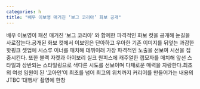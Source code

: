 ```yaml
---
categories: h
title: "배우 이보영 매거진 ‘보그 코리아’ 화보 공개"
---
```

배우 이보영이 패션 매거진 ‘보그 코리아’ 와 함께한 파격적인 화보 컷을 공개해 눈길을 사로잡는다.공개된 화보 컷에서 이보영은 단아하고 우아한 기존 이미지를 뒤엎는 과감한 핫핑크 셋업에 시스루 이너를 매치해 데뷔이래 가장 파격적인 노출을 선보여 시선을 집중시킨다. 또한 블랙 자켓과 아이보리 실크 원피스에 캐주얼한 캡모자를 매치해 앞선 스타일과 상반되는 스타일링으로 색다른 시도를 선보이며 다채로운 매력을 자랑한다.최초의 여성 임원이 된 ‘고아인’이 최초를 넘어 최고의 위치까지 커리어를 만들어가는 내용의 JTBC ‘대행사’ 촬영에 한창